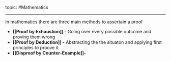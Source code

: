 topic: #Mathematics 

---

In mathematics there are three main methods to assertain a proof
- **[[Proof by Exhaustion]] -** Going over every possible outcome and proving them wrong
- **[[Proof by Deduction]] -** Abstracting the the situaton and applying first principles to proove it
- **[[Disproof by Counter-Example]]-** 
